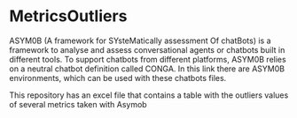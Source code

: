# MetricsOutliers
ASYM0B (A framework for SYsteMatically assessment Of chatBots) is a framework to analyse and assess conversational agents or chatbots built in different tools. To support chatbots from different platforms, ASYM0B relies on a neutral chatbot definition called CONGA. In this link there are ASYM0B environments, which can be used with these chatbots files.

This repository has an excel file that contains a table with the outliers values of several metrics taken with Asymob  
